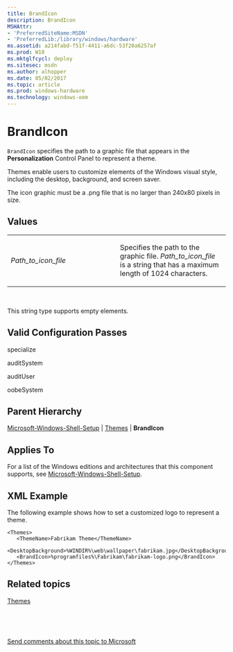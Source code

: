 ```yaml
---
title: BrandIcon
description: BrandIcon
MSHAttr:
- 'PreferredSiteName:MSDN'
- 'PreferredLib:/library/windows/hardware'
ms.assetid: a214fabd-f51f-4411-a6dc-53f20a6257af
ms.prod: W10
ms.mktglfcycl: deploy
ms.sitesec: msdn
ms.author: alhopper
ms.date: 05/02/2017
ms.topic: article
ms.prod: windows-hardware
ms.technology: windows-oem
---
```


# BrandIcon


`BrandIcon` specifies the path to a graphic file that appears in the **Personalization** Control Panel to represent a theme.

Themes enable users to customize elements of the Windows visual style, including the desktop, background, and screen saver.

The icon graphic must be a .png file that is no larger than 240x80 pixels in size.

## Values


<table>
<colgroup>
<col width="50%" />
<col width="50%" />
</colgroup>
<tbody>
<tr class="odd">
<td><p><em>Path_to_icon_file</em></p></td>
<td><p>Specifies the path to the graphic file. <em>Path_to_icon_file</em> is a string that has a maximum length of 1024 characters.</p></td>
</tr>
</tbody>
</table>

 

This string type supports empty elements.

## Valid Configuration Passes


specialize

auditSystem

auditUser

oobeSystem

## Parent Hierarchy


[Microsoft-Windows-Shell-Setup](microsoft-windows-shell-setup.md) | [Themes](microsoft-windows-shell-setup-themes.md) | **BrandIcon**

## Applies To


For a list of the Windows editions and architectures that this component supports, see [Microsoft-Windows-Shell-Setup](microsoft-windows-shell-setup.md).

## XML Example


The following example shows how to set a customized logo to represent a theme.

``` syntax
<Themes>
   <ThemeName>Fabrikam Theme</ThemeName>
   <DesktopBackground>%WINDIR%\web\wallpaper\fabrikam.jpg</DesktopBackground>
   <BrandIcon>%programfiles%\Fabrikam\fabrikam-logo.png</BrandIcon>
</Themes>
```

## Related topics


[Themes](microsoft-windows-shell-setup-themes.md)

 

 

[Send comments about this topic to Microsoft](mailto:wsddocfb@microsoft.com?subject=Documentation%20feedback%20%5Bp_unattend\p_unattend%5D:%20BrandIcon%20%20RELEASE:%20%2810/3/2016%29&body=%0A%0APRIVACY%20STATEMENT%0A%0AWe%20use%20your%20feedback%20to%20improve%20the%20documentation.%20We%20don't%20use%20your%20email%20address%20for%20any%20other%20purpose,%20and%20we'll%20remove%20your%20email%20address%20from%20our%20system%20after%20the%20issue%20that%20you're%20reporting%20is%20fixed.%20While%20we're%20working%20to%20fix%20this%20issue,%20we%20might%20send%20you%20an%20email%20message%20to%20ask%20for%20more%20info.%20Later,%20we%20might%20also%20send%20you%20an%20email%20message%20to%20let%20you%20know%20that%20we've%20addressed%20your%20feedback.%0A%0AFor%20more%20info%20about%20Microsoft's%20privacy%20policy,%20see%20http://privacy.microsoft.com/default.aspx. "Send comments about this topic to Microsoft")





